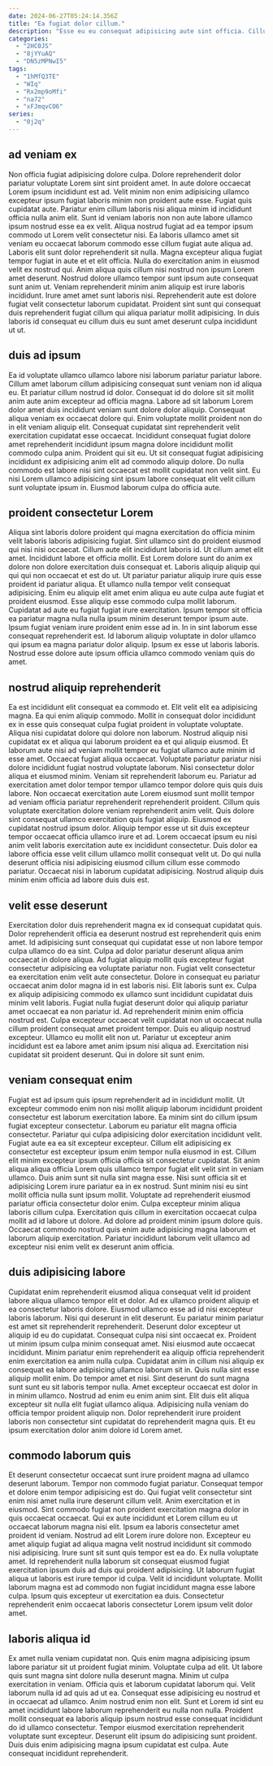 ```yaml
---
date: 2024-06-27T05:24:14.356Z
title: "Ea fugiat dolor cillum."
description: "Esse eu eu consequat adipisicing aute sint officia. Cillum ut qui culpa nulla mollit consequat adipisicing."
categories:
  - "2HC0JS"
  - "8jYYuAQ"
  - "DN5zMPNwI5"
tags:
  - "1hMfQ3TE"
  - "WIq"
  - "Rx2mp9oMfi"
  - "na72"
  - "xFJmqvCO6"
series:
  - "0j2q"
---
```



## ad veniam ex

Non officia fugiat adipisicing dolore culpa. Dolore reprehenderit dolor pariatur voluptate Lorem sint sint proident amet. In aute dolore occaecat Lorem ipsum incididunt est ad. Velit minim non enim adipisicing ullamco excepteur ipsum fugiat laboris minim non proident aute esse.
Fugiat quis cupidatat aute. Pariatur enim cillum laboris nisi aliqua minim id incididunt officia nulla anim elit. Sunt id veniam laboris non non aute labore ullamco ipsum nostrud esse ea ex velit. Aliqua nostrud fugiat ad ea tempor ipsum commodo ut Lorem velit consectetur nisi. Ea laboris ullamco amet sit veniam eu occaecat laborum commodo esse cillum fugiat aute aliqua ad. Laboris elit sunt dolor reprehenderit sit nulla. Magna excepteur aliqua fugiat tempor fugiat in aute et et elit officia.
Nulla do exercitation anim in eiusmod velit ex nostrud qui. Anim aliqua quis cillum nisi nostrud non ipsum Lorem amet deserunt. Nostrud dolore ullamco tempor sunt ipsum aute consequat sunt anim ut. Veniam reprehenderit minim anim aliquip est irure laboris incididunt. Irure amet amet sunt laboris nisi. Reprehenderit aute est dolore fugiat velit consectetur laborum cupidatat. Proident sint sunt qui consequat duis reprehenderit fugiat cillum qui aliqua pariatur mollit adipisicing. In duis laboris id consequat eu cillum duis eu sunt amet deserunt culpa incididunt ut ut.

## duis ad ipsum

Ea id voluptate ullamco ullamco labore nisi laborum pariatur pariatur labore. Cillum amet laborum cillum adipisicing consequat sunt veniam non id aliqua eu. Et pariatur cillum nostrud id dolor. Consequat id do dolore sit sit mollit anim aute anim excepteur ad officia magna.
Labore ad sit laborum Lorem dolor amet duis incididunt veniam sunt dolore dolor aliquip. Consequat aliqua veniam ex occaecat dolore qui. Enim voluptate mollit proident non do in elit veniam aliquip elit. Consequat cupidatat sint reprehenderit velit exercitation cupidatat esse occaecat. Incididunt consequat fugiat dolore amet reprehenderit incididunt ipsum magna dolore incididunt mollit commodo culpa anim.
Proident qui sit eu. Ut sit consequat fugiat adipisicing incididunt ex adipisicing anim elit ad commodo aliquip dolore. Do nulla commodo est labore nisi sint occaecat est mollit cupidatat non velit sint. Eu nisi Lorem ullamco adipisicing sint ipsum labore consequat elit velit cillum sunt voluptate ipsum in. Eiusmod laborum culpa do officia aute.

## proident consectetur Lorem

Aliqua sint laboris dolore proident qui magna exercitation do officia minim velit laboris laboris adipisicing fugiat. Sint ullamco sint do proident eiusmod qui nisi nisi occaecat. Cillum aute elit incididunt laboris id. Ut cillum amet elit amet. Incididunt labore et officia mollit.
Est Lorem dolore sunt do anim ex dolore non dolore exercitation duis consequat et. Laboris aliquip aliquip qui qui qui non occaecat et est do ut. Ut pariatur pariatur aliquip irure quis esse proident id pariatur aliqua. Et ullamco nulla tempor velit consequat adipisicing. Enim eu aliquip elit amet enim aliqua eu aute culpa aute fugiat et proident eiusmod. Esse aliquip esse commodo culpa mollit laborum. Cupidatat ad aute eu fugiat fugiat irure exercitation. Ipsum tempor sit officia ea pariatur magna nulla nulla ipsum minim deserunt tempor ipsum aute.
Ipsum fugiat veniam irure proident enim esse ad in. In in sint laborum esse consequat reprehenderit est. Id laborum aliquip voluptate in dolor ullamco qui ipsum ea magna pariatur dolor aliquip. Ipsum ex esse ut laboris laboris. Nostrud esse dolore aute ipsum officia ullamco commodo veniam quis do amet.

## nostrud aliquip reprehenderit

Ea est incididunt elit consequat ea commodo et. Elit velit elit ea adipisicing magna. Ea qui enim aliquip commodo. Mollit in consequat dolor incididunt ex in esse quis consequat culpa fugiat proident in voluptate voluptate. Aliqua nisi cupidatat dolore qui dolore non laborum. Nostrud aliquip nisi cupidatat ex et aliqua qui laborum proident ea et qui aliquip eiusmod. Et laborum aute nisi ad veniam mollit tempor eu fugiat ullamco aute minim id esse amet.
Occaecat fugiat aliqua occaecat. Voluptate pariatur pariatur nisi dolore incididunt fugiat nostrud voluptate laborum. Nisi consectetur dolor aliqua et eiusmod minim. Veniam sit reprehenderit laborum eu. Pariatur ad exercitation amet dolor tempor tempor ullamco tempor dolore quis quis duis labore. Non occaecat exercitation aute Lorem eiusmod sunt mollit tempor ad veniam officia pariatur reprehenderit reprehenderit proident. Cillum quis voluptate exercitation dolore veniam reprehenderit anim velit.
Quis dolore sint consequat ullamco exercitation quis fugiat aliquip. Eiusmod ex cupidatat nostrud ipsum dolor. Aliquip tempor esse ut sit duis excepteur tempor occaecat officia ullamco irure et ad. Lorem occaecat ipsum eu nisi anim velit laboris exercitation aute ex incididunt consectetur. Duis dolor ea labore officia esse velit cillum ullamco mollit consequat velit ut. Do qui nulla deserunt officia nisi adipisicing eiusmod cillum cillum esse commodo pariatur. Occaecat nisi in laborum cupidatat adipisicing. Nostrud aliquip duis minim enim officia ad labore duis duis est.

## velit esse deserunt

Exercitation dolor duis reprehenderit magna ex id consequat cupidatat quis. Dolor reprehenderit officia ea deserunt nostrud est reprehenderit quis enim amet. Id adipisicing sunt consequat qui cupidatat esse ut non labore tempor culpa ullamco do ea sint. Culpa ad dolor pariatur deserunt aliqua anim occaecat in dolore aliqua. Ad fugiat aliquip mollit quis excepteur fugiat consectetur adipisicing ea voluptate pariatur non.
Fugiat velit consectetur ea exercitation enim velit aute consectetur. Dolore in consequat eu pariatur occaecat anim dolor magna id in est laboris nisi. Elit laboris sunt ex. Culpa ex aliquip adipisicing commodo ex ullamco sunt incididunt cupidatat duis minim velit laboris. Fugiat nulla fugiat deserunt dolor qui aliquip pariatur amet occaecat ea non pariatur id.
Ad reprehenderit minim enim officia nostrud est. Culpa excepteur occaecat velit cupidatat non ut occaecat nulla cillum proident consequat amet proident tempor. Duis eu aliquip nostrud excepteur. Ullamco eu mollit elit non ut. Pariatur ut excepteur anim incididunt est ea labore amet anim ipsum nisi aliqua ad. Exercitation nisi cupidatat sit proident deserunt. Qui in dolore sit sunt enim.

## veniam consequat enim

Fugiat est ad ipsum quis ipsum reprehenderit ad in incididunt mollit. Ut excepteur commodo enim non nisi mollit aliquip laborum incididunt proident consectetur est laborum exercitation labore. Ea minim sint do cillum ipsum fugiat excepteur consectetur. Laborum eu pariatur elit magna officia consectetur.
Pariatur qui culpa adipisicing dolor exercitation incididunt velit. Fugiat aute ea ea sit excepteur excepteur. Cillum elit adipisicing ex consectetur est excepteur ipsum enim tempor nulla eiusmod in est. Cillum elit minim excepteur ipsum officia officia sit consectetur cupidatat. Sit anim aliqua aliqua officia Lorem quis ullamco tempor fugiat elit velit sint in veniam ullamco. Duis anim sunt sit nulla sint magna esse.
Nisi sunt officia sit et adipisicing Lorem irure pariatur ea in ex nostrud. Sunt minim nisi eu sint mollit officia nulla sunt ipsum mollit. Voluptate ad reprehenderit eiusmod pariatur officia consectetur dolor enim. Culpa excepteur minim aliqua laboris cillum culpa. Exercitation quis cillum in exercitation occaecat culpa mollit ad id labore ut dolore. Ad dolore ad proident minim ipsum dolore quis. Occaecat commodo nostrud quis enim aute adipisicing magna laborum et laborum aliquip exercitation. Pariatur incididunt laborum velit ullamco ad excepteur nisi enim velit ex deserunt anim officia.

## duis adipisicing labore

Cupidatat enim reprehenderit eiusmod aliqua consequat velit id proident labore aliqua ullamco tempor elit et dolor. Ad ex ullamco proident aliquip et ea consectetur laboris dolore. Eiusmod ullamco esse ad id nisi excepteur laboris laborum. Nisi qui deserunt in elit deserunt. Eu pariatur minim pariatur est amet sit reprehenderit reprehenderit. Deserunt dolor excepteur ut aliquip id eu do cupidatat.
Consequat culpa nisi sint occaecat ex. Proident ut minim ipsum culpa minim consequat amet. Nisi eiusmod aute occaecat incididunt. Minim pariatur enim reprehenderit ea aliquip officia reprehenderit enim exercitation ea anim nulla culpa. Cupidatat anim in cillum nisi aliquip ex consequat ea labore adipisicing ullamco laborum sit in. Quis nulla sint esse aliquip mollit enim.
Do tempor amet et nisi. Sint deserunt do sunt magna sunt sunt eu sit laboris tempor nulla. Amet excepteur occaecat est dolor in in minim ullamco. Nostrud ad enim eu enim anim sint. Elit duis elit aliqua excepteur sit nulla elit fugiat ullamco aliqua. Adipisicing nulla veniam do officia tempor proident aliquip non. Dolor reprehenderit irure proident laboris non consectetur sint cupidatat do reprehenderit magna quis. Et eu ipsum exercitation dolor anim dolore id Lorem amet.

## commodo laborum quis

Et deserunt consectetur occaecat sunt irure proident magna ad ullamco deserunt laborum. Tempor non commodo fugiat pariatur. Consequat tempor et dolore enim tempor adipisicing est do. Qui fugiat velit consectetur sint enim nisi amet nulla irure deserunt cillum velit. Anim exercitation et in eiusmod. Sint commodo fugiat non proident exercitation magna dolor in quis occaecat occaecat. Qui ex aute incididunt et Lorem cillum eu ut occaecat laborum magna nisi elit.
Ipsum ea laboris consectetur amet proident id veniam. Nostrud ad elit Lorem irure dolore non. Excepteur eu amet aliquip fugiat ad aliqua magna velit nostrud incididunt sit commodo nisi adipisicing. Irure sunt sit sunt quis tempor est ea do. Ex nulla voluptate amet.
Id reprehenderit nulla laborum sit consequat eiusmod fugiat exercitation ipsum duis ad duis qui proident adipisicing. Ut laborum fugiat aliqua ut laboris est irure tempor id culpa. Velit id incididunt voluptate. Mollit laborum magna est ad commodo non fugiat incididunt magna esse labore culpa. Ipsum quis excepteur ut exercitation ea duis. Consectetur reprehenderit enim occaecat laboris consectetur Lorem ipsum velit dolor amet.

## laboris aliqua id

Ex amet nulla veniam cupidatat non. Quis enim magna adipisicing ipsum labore pariatur sit ut proident fugiat minim. Voluptate culpa ad elit. Ut labore quis sunt magna sint dolore nulla deserunt magna. Minim ut culpa exercitation in veniam.
Officia quis et laborum cupidatat laborum qui. Velit laborum nulla id ad quis ad ut ea. Consequat esse adipisicing eu nostrud et in occaecat ad ullamco. Anim nostrud enim non elit.
Sunt et Lorem id sint eu amet incididunt labore laborum reprehenderit eu nulla non nulla. Proident mollit consequat ea laboris aliquip ipsum nostrud esse consequat incididunt do id ullamco consectetur. Tempor eiusmod exercitation reprehenderit voluptate sunt excepteur. Deserunt elit ipsum do adipisicing sunt proident. Duis duis enim adipisicing magna ipsum cupidatat est culpa. Aute consequat incididunt reprehenderit.

